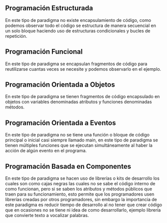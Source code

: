 ## Programación Estructurada
En este tipo de paradigma no existe encapsulamiento de código, como podemos observar todo el código se estructura de manera secuencial en un solo bloque haciendo uso de estructuras condicionales y bucles de repetición.

## Programación Funcional
En este tipo de paradigma se encapsulan fragmentos de código para reutilizarse cuantas veces se necesite y podemos observarlo en el ejemplo.

## Programación Orientada a Objetos
En este tipo de paradigma se tienen fragmentos de código encapsulado en objetos con variables denominadas atributos y funciones denominadas métodos.

## Programación Orientada a Eventos
En este tipo de paradigma no se tiene una función o bloque de código principal o inicial casi siempre llamado main, en este tipo de paradigma se tienen múltiples funciones que se ejecutan simultáneamente al haber la acción de algún evento en el programa.

## Programación Basada en Componentes
En este tipo de paradigma se hacen uso de librerías o kits de desarrollo los cuales son como cajas negras las cuales no se sabe el código interno de como funcionan, pero si se saben los atributos y métodos públicos que traen para su funcionamiento, esto permite que los programadores usen librerías creadas por otros programadores, sin embargo la importancia de este paradigma es reducir tiempo de desarrollo al no tener que crear código que en ocasiones no se tiene ni idea de como desarrollarlo, ejemplo librería que convierte texto a vocalizar palabras.
